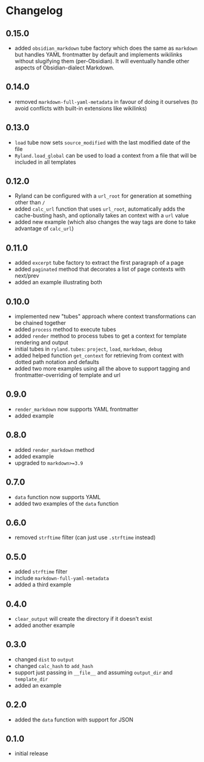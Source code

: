 # Changelog

## 0.15.0

- added `obsidian_markdown` tube factory which does the same as `markdown` but handles YAML frontmatter by default and implements wikilinks without slugifying them (per-Obsidian). It will eventually handle other aspects of Obsidian-dialect Markdown.

## 0.14.0

- removed `markdown-full-yaml-metadata` in favour of doing it ourselves (to avoid conflicts with built-in extensions like wikilinks)

## 0.13.0

- `load` tube now sets `source_modified` with the last modified date of the file
- `Ryland.load_global` can be used to load a context from a file that will be included in all templates

## 0.12.0

- Ryland can be configured with a `url_root` for generation at something other than `/`
- added `calc_url` function that uses `url_root`, automatically adds the cache-busting hash, and optionally takes an context with a `url` value
- added new example (which also changes the way tags are done to take advantage of `calc_url`)

## 0.11.0

- added `excerpt` tube factory to extract the first paragraph of a page
- added `paginated` method that decorates a list of page contexts with next/prev
- added an example illustrating both

## 0.10.0

- implemented new "tubes" approach where context transformations can be chained together
- added `process` method to execute tubes
- added `render` method to process tubes to get a context for template rendering and output
- initial tubes in `ryland.tubes`: `project`, `load`, `markdown`, `debug`
- added helped function `get_context` for retrieving from context with dotted path notation and defaults
- added two more examples using all the above to support tagging and frontmatter-overriding of template and url

## 0.9.0

- `render_markdown` now supports YAML frontmatter
- added example

## 0.8.0

- added `render_markdown` method
- added example
- upgraded to `markdown>=3.9`

## 0.7.0

- `data` function now supports YAML
- added two examples of the `data` function

## 0.6.0

- removed `strftime` filter (can just use `.strftime` instead)

## 0.5.0

- added `strftime` filter
- include `markdown-full-yaml-metadata`
- added a third example

## 0.4.0

- `clear_output` will create the directory if it doesn't exist
- added another example

## 0.3.0

- changed `dist` to `output`
- changed `calc_hash` to `add_hash`
- support just passing in `__file__` and assuming `output_dir` and `template_dir`
- added an example

## 0.2.0

- added the `data` function with support for JSON

## 0.1.0

- initial release
